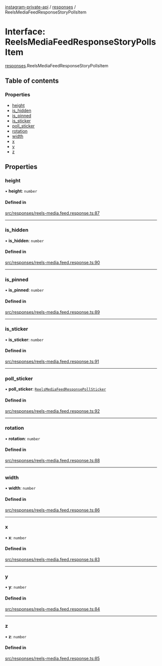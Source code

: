 [instagram-private-api](../../README.md) / [responses](../../modules/responses.md) / ReelsMediaFeedResponseStoryPollsItem

# Interface: ReelsMediaFeedResponseStoryPollsItem

[responses](../../modules/responses.md).ReelsMediaFeedResponseStoryPollsItem

## Table of contents

### Properties

- [height](ReelsMediaFeedResponseStoryPollsItem.md#height)
- [is\_hidden](ReelsMediaFeedResponseStoryPollsItem.md#is_hidden)
- [is\_pinned](ReelsMediaFeedResponseStoryPollsItem.md#is_pinned)
- [is\_sticker](ReelsMediaFeedResponseStoryPollsItem.md#is_sticker)
- [poll\_sticker](ReelsMediaFeedResponseStoryPollsItem.md#poll_sticker)
- [rotation](ReelsMediaFeedResponseStoryPollsItem.md#rotation)
- [width](ReelsMediaFeedResponseStoryPollsItem.md#width)
- [x](ReelsMediaFeedResponseStoryPollsItem.md#x)
- [y](ReelsMediaFeedResponseStoryPollsItem.md#y)
- [z](ReelsMediaFeedResponseStoryPollsItem.md#z)

## Properties

### height

• **height**: `number`

#### Defined in

[src/responses/reels-media.feed.response.ts:87](https://github.com/Nerixyz/instagram-private-api/blob/4971f34/src/responses/reels-media.feed.response.ts#L87)

___

### is\_hidden

• **is\_hidden**: `number`

#### Defined in

[src/responses/reels-media.feed.response.ts:90](https://github.com/Nerixyz/instagram-private-api/blob/4971f34/src/responses/reels-media.feed.response.ts#L90)

___

### is\_pinned

• **is\_pinned**: `number`

#### Defined in

[src/responses/reels-media.feed.response.ts:89](https://github.com/Nerixyz/instagram-private-api/blob/4971f34/src/responses/reels-media.feed.response.ts#L89)

___

### is\_sticker

• **is\_sticker**: `number`

#### Defined in

[src/responses/reels-media.feed.response.ts:91](https://github.com/Nerixyz/instagram-private-api/blob/4971f34/src/responses/reels-media.feed.response.ts#L91)

___

### poll\_sticker

• **poll\_sticker**: [`ReelsMediaFeedResponsePollSticker`](ReelsMediaFeedResponsePollSticker.md)

#### Defined in

[src/responses/reels-media.feed.response.ts:92](https://github.com/Nerixyz/instagram-private-api/blob/4971f34/src/responses/reels-media.feed.response.ts#L92)

___

### rotation

• **rotation**: `number`

#### Defined in

[src/responses/reels-media.feed.response.ts:88](https://github.com/Nerixyz/instagram-private-api/blob/4971f34/src/responses/reels-media.feed.response.ts#L88)

___

### width

• **width**: `number`

#### Defined in

[src/responses/reels-media.feed.response.ts:86](https://github.com/Nerixyz/instagram-private-api/blob/4971f34/src/responses/reels-media.feed.response.ts#L86)

___

### x

• **x**: `number`

#### Defined in

[src/responses/reels-media.feed.response.ts:83](https://github.com/Nerixyz/instagram-private-api/blob/4971f34/src/responses/reels-media.feed.response.ts#L83)

___

### y

• **y**: `number`

#### Defined in

[src/responses/reels-media.feed.response.ts:84](https://github.com/Nerixyz/instagram-private-api/blob/4971f34/src/responses/reels-media.feed.response.ts#L84)

___

### z

• **z**: `number`

#### Defined in

[src/responses/reels-media.feed.response.ts:85](https://github.com/Nerixyz/instagram-private-api/blob/4971f34/src/responses/reels-media.feed.response.ts#L85)
